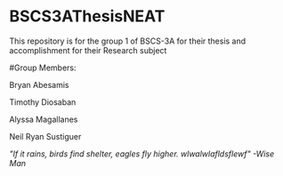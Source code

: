 # BSCS3AThesisNEAT
This repository is for the group 1 of BSCS-3A for their thesis and accomplishment for their Research subject

#Group Members: 

Bryan Abesamis

Timothy Diosaban

Alyssa Magallanes

Neil Ryan Sustiguer

_"If it rains, birds find shelter, eagles fly higher. wlwalwlafldsflewf" -Wise Man_
